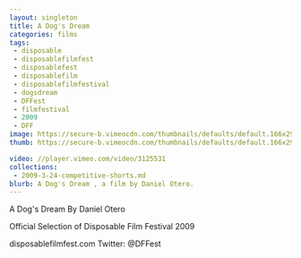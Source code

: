 ```yaml
---
layout: singleton
title: A Dog's Dream
categories: films
tags:
 - disposable
 - disposablefilmfest
 - disposablefest
 - disposablefilm
 - disposablefilmfestival
 - dogsdream
 - DFFest
 - filmfestival
 - 2009
 - DFF
image: https://secure-b.vimeocdn.com/thumbnails/defaults/default.166x295.jpg
thumb: https://secure-b.vimeocdn.com/thumbnails/defaults/default.166x295.jpg

video: //player.vimeo.com/video/3125531
collections:
 - 2009-3-24-competitive-shorts.md
blurb: A Dog's Dream , a film by Daniel Otero.
---
```


A Dog's Dream
By Daniel Otero

Official Selection of Disposable Film Festival 2009

disposablefilmfest.com
Twitter: @DFFest